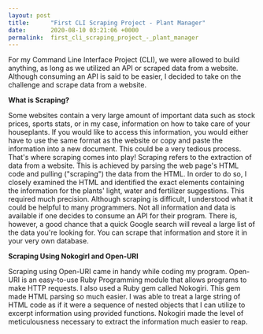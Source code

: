 ```yaml
---
layout: post
title:      "First CLI Scraping Project - Plant Manager"
date:       2020-08-10 03:21:06 +0000
permalink:  first_cli_scraping_project_-_plant_manager
---
```



For my Command Line Interface Project (CLI), we were allowed to build anything, as long as we utilized an API or scraped data from a website. Although consuming an API is said to be easier, I decided to take on the challenge and scrape data from a website.

**What is Scraping?**

Some websites contain a very large amount of important data such as stock prices, sports stats, or in my case, information on how to take care of your houseplants. If you would like to access this information, you would either have to use the same format as the website or copy and paste the information into a new document. This could be a very tedious process. That's where scraping comes into play!
Scraping refers to the extraction of data from a website. This is achieved by parsing the web page's HTML code and pulling ("scraping") the data from the HTML. In order to do so, I closely examined the HTML and identified the exact elements containing the information for the plants' light, water and fertilizer suggestions. This required much precision.
Although scraping is difficult, I understood what it could be helpful to many programmers. Not all information and data is available if one decides to consume an API for their program. There is, however, a good chance that a quick Google search will reveal a large list of the data you're looking for. You can scrape that information and store it in your very own database. 

**Scraping Using Nokogirl and Open-URI**

Scraping using Open-URI came in handy while coding my program. Open-URI is an easy-to-use Ruby Programming module that allows programs to make HTTP requests. 
I also used a Ruby gem called Nokogiri. This gem made HTML parsing so much easier. I was able to treat a large string of HTML code as if it were a sequence of nested objects that I can utilize to excerpt information using provided functions. Nokogiri made the level of meticulousness necessary to extract the information much easier to reap.
